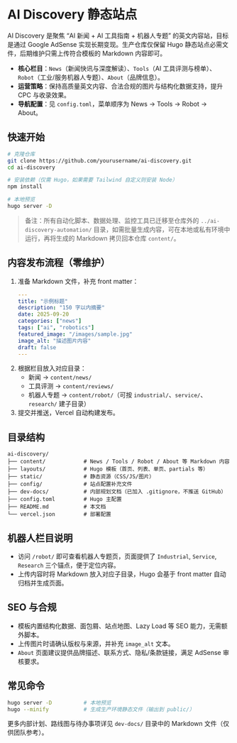 # AI Discovery 静态站点

AI Discovery 是聚焦 “AI 新闻 + AI 工具指南 + 机器人专题” 的英文内容站，目标是通过 Google AdSense 实现长期变现。生产仓库仅保留 Hugo 静态站点必需文件，后期维护只需上传符合模板的 Markdown 内容即可。

- **核心栏目**：`News`（新闻快讯与深度解读）、`Tools`（AI 工具评测与榜单）、`Robot`（工业/服务机器人专题）、`About`（品牌信息）。
- **运营策略**：保持高质量英文内容、合法合规的图片与结构化数据支持，提升 CPC 与收录效果。
- **导航配置**：见 `config.toml`，菜单顺序为 News → Tools → Robot → About。

## 快速开始

```bash
# 克隆仓库
git clone https://github.com/yourusername/ai-discovery.git
cd ai-discovery

# 安装依赖（仅需 Hugo，如果需要 Tailwind 自定义则安装 Node）
npm install

# 本地预览
hugo server -D
```

> 备注：所有自动化脚本、数据处理、监控工具已迁移至仓库外的 `../ai-discovery-automation/` 目录，如需批量生成内容，可在本地或私有环境中运行，再将生成的 Markdown 拷贝回本仓库 `content/`。

## 内容发布流程（零维护）

1. 准备 Markdown 文件，补充 front matter：
   ```yaml
   ---
   title: "示例标题"
   description: "150 字以内摘要"
   date: 2025-09-20
   categories: ["news"]
   tags: ["ai", "robotics"]
   featured_image: "/images/sample.jpg"
   image_alt: "描述图片内容"
   draft: false
   ---
   ```
2. 根据栏目放入对应目录：
   - 新闻 → `content/news/`
   - 工具评测 → `content/reviews/`
   - 机器人专题 → `content/robot/`（可按 `industrial/`、`service/`、`research/` 建子目录）
3. 提交并推送，Vercel 自动构建发布。

## 目录结构

```
ai-discovery/
├── content/            # News / Tools / Robot / About 等 Markdown 内容
├── layouts/            # Hugo 模板（首页、列表、单页、partials 等）
├── static/             # 静态资源（CSS/JS/图片）
├── config/             # 站点配置补充文件
├── dev-docs/           # 内部规划文档（已加入 .gitignore，不推送 GitHub）
├── config.toml         # Hugo 主配置
├── README.md           # 本文档
└── vercel.json         # 部署配置
```

## 机器人栏目说明

- 访问 `/robot/` 即可查看机器人专题页，页面提供了 `Industrial`, `Service`, `Research` 三个锚点，便于定位内容。
- 上传内容时将 Markdown 放入对应子目录，Hugo 会基于 front matter 自动归档并生成页面。

## SEO 与合规

- 模板内置结构化数据、面包屑、站点地图、Lazy Load 等 SEO 能力，无需额外脚本。
- 上传图片时请确认版权与来源，并补充 `image_alt` 文本。
- `About` 页面建议提供品牌描述、联系方式、隐私/条款链接，满足 AdSense 审核要求。

## 常见命令

```bash
hugo server -D          # 本地预览
hugo --minify           # 生成生产环境静态文件（输出到 public/）
```

更多内部计划、路线图与待办事项详见 `dev-docs/` 目录中的 Markdown 文件（仅供团队参考）。
